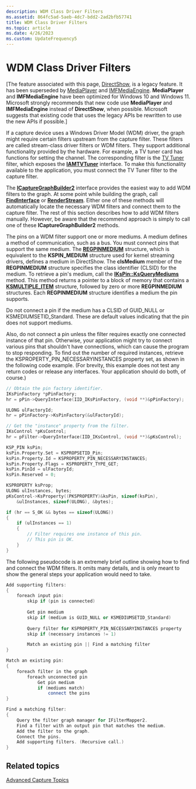 ```yaml
---
description: WDM Class Driver Filters
ms.assetid: 864fc5ad-5aeb-4dc7-bdd2-2ad2bfb57741
title: WDM Class Driver Filters
ms.topic: article
ms.date: 4/26/2023
ms.custom: UpdateFrequency5
---
```


# WDM Class Driver Filters

\[The feature associated with this page, [DirectShow](/windows/win32/directshow/directshow), is a legacy feature. It has been superseded by [MediaPlayer](/uwp/api/Windows.Media.Playback.MediaPlayer) and [IMFMediaEngine](/windows/win32/api/mfmediaengine/nn-mfmediaengine-imfmediaengine). **MediaPlayer** and **IMFMediaEngine** have been optimized for Windows 10 and Windows 11. Microsoft strongly recommends that new code use **MediaPlayer** and **IMFMediaEngine** instead of **DirectShow**, when possible. Microsoft suggests that existing code that uses the legacy APIs be rewritten to use the new APIs if possible.\]

If a capture device uses a Windows Driver Model (WDM) driver, the graph might require certain filters upstream from the capture filter. These filters are called stream-class driver filters or WDM filters. They support additional functionality provided by the hardware. For example, a TV tuner card has functions for setting the channel. The corresponding filter is the [TV Tuner](tv-tuner-filter.md) filter, which exposes the [**IAMTVTuner**](/windows/desktop/api/Strmif/nn-strmif-iamtvtuner) interface. To make this functionality available to the application, you must connect the TV Tuner filter to the capture filter.

The [**ICaptureGraphBuilder2**](/windows/desktop/api/Strmif/nn-strmif-icapturegraphbuilder2) interface provides the easiest way to add WDM filters to the graph. At some point while building the graph, call [**FindInterface**](/windows/desktop/api/Strmif/nf-strmif-icapturegraphbuilder2-findinterface) or [**RenderStream**](/windows/desktop/api/Strmif/nf-strmif-icapturegraphbuilder2-renderstream). Either one of these methods will automatically locate the necessary WDM filters and connect them to the capture filter. The rest of this section describes how to add WDM filters manually. However, be aware that the recommend approach is simply to call one of these **ICaptureGraphBuilder2** methods.

The pins on a WDM filter support one or more mediums. A medium defines a method of communication, such as a bus. You must connect pins that support the same medium. The [**REGPINMEDIUM**](/windows/desktop/api/strmif/ns-strmif-regpinmedium) structure, which is equivalent to the **KSPIN\_MEDIUM** structure used for kernel streaming drivers, defines a medium in DirectShow. The **clsMedium** member of the **REGPINMEDIUM** structure specifies the class identifier (CLSID) for the medium. To retrieve a pin's medium, call the [**IKsPin::KsQueryMediums**](ikspin-ksquerymediums.md) method. This method returns a pointer to a block of memory that contains a [**KSMULTIPLE\_ITEM**](ksmultiple-item.md) structure, followed by zero or more **REGPINMEDIUM** structures. Each **REGPINMEDIUM** structure identifies a medium the pin supports.

Do not connect a pin if the medium has a CLSID of GUID\_NULL or KSMEDIUMSETID\_Standard. These are default values indicating that the pin does not support mediums.

Also, do not connect a pin unless the filter requires exactly one connected instance of that pin. Otherwise, your application might try to connect various pins that shouldn't have connections, which can cause the program to stop responding. To find out the number of required instances, retrieve the KSPROPERTY\_PIN\_NECESSARYINSTANCES property set, as shown in the following code example. (For brevity, this example does not test any return codes or release any interfaces. Your application should do both, of course.)


```C++
// Obtain the pin factory identifier.
IKsPinFactory *pPinFactory;
hr = pPin->QueryInterface(IID_IKsPinFactory, (void **)&pPinFactory);

ULONG ulFactoryId;
hr = pPinFactory->KsPinFactory(&ulFactoryId);

// Get the "instance" property from the filter.
IKsControl *pKsControl;
hr = pFilter->QueryInterface(IID_IKsControl, (void **)&pKsControl);

KSP_PIN ksPin;
ksPin.Property.Set = KSPROPSETID_Pin;
ksPin.Property.Id = KSPROPERTY_PIN_NECESSARYINSTANCES;
ksPin.Property.Flags = KSPROPERTY_TYPE_GET;
ksPin.PinId = ulFactoryId;
ksPin.Reserved = 0; 

KSPROPERTY ksProp;
ULONG ulInstances, bytes;
pKsControl->KsProperty((PKSPROPERTY)&ksPin, sizeof(ksPin), 
    &ulInstances, sizeof(ULONG), &bytes);

if (hr == S_OK && bytes == sizeof(ULONG)) 
{
    if (ulInstances == 1) 
    {
        // Filter requires one instance of this pin.
        // This pin is OK.
    } 
}
```



The following pseudocode is an extremely brief outline showing how to find and connect the WDM filters. It omits many details, and is only meant to show the general steps your application would need to take.


```C++
Add supporting filters:
{
    foreach input pin:
        skip if (pin is connected)
    
        Get pin medium
        skip if (medium is GUID_NULL or KSMEDIUMSETID_Standard)
    
        Query filter for KSPROPERTY_PIN_NECESSARYINSTANCES property
        skip if (necessary instances != 1)

        Match an existing pin || Find a matching filter
}    

Match an existing pin:
{
    foreach filter in the graph
        foreach unconnected pin
            Get pin medium
            if (mediums match)
                connect the pins    
}

Find a matching filter:
{    
    Query the filter graph manager for IFilterMapper2.
    Find a filter with an output pin that matches the medium.
    Add the filter to the graph.
    Connect the pins.
    Add supporting filters. (Recursive call.)
}
```



## Related topics

<dl> <dt>

[Advanced Capture Topics](advanced-capture-topics.md)
</dt> </dl>

 

 



